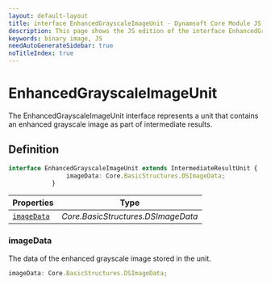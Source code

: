 ```yaml
---
layout: default-layout
title: interface EnhancedGrayscaleImageUnit - Dynamsoft Core Module JS Edition API Reference
description: This page shows the JS edition of the interface EnhancedGrayscaleImageUnit in Dynamsoft Core Module.
keywords: binary image, JS
needAutoGenerateSidebar: true
noTitleIndex: true
---
```


# EnhancedGrayscaleImageUnit

The EnhancedGrayscaleImageUnit interface represents a unit that contains an enhanced grayscale image as part of intermediate results.

## Definition

```typescript
interface EnhancedGrayscaleImageUnit extends IntermediateResultUnit {
                imageData: Core.BasicStructures.DSImageData;
            }
```



| Properties               | Type |
|----------------------|-------------|
| [`imageData`](#imagedata) | *Core.BasicStructures.DSImageData* |

### imageData

The data of the enhanced grayscale image stored in the unit.

```typescript
imageData: Core.BasicStructures.DSImageData;
```